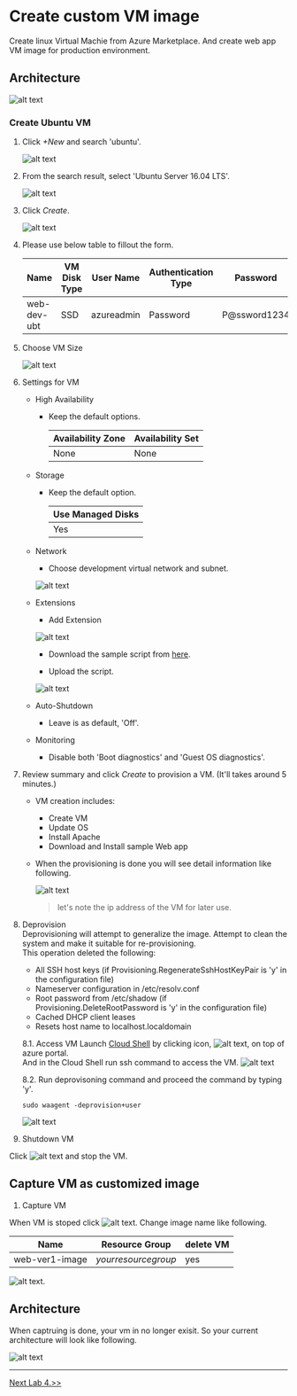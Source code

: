 # Create custom VM image
Create linux Virtual Machie from Azure Marketplace. And create web app VM image for production environment.

## Architecture 
![alt text](/3.%20Hands%20on%20Labs/images/3.3.1.png)

### Create Ubuntu VM
1. Click *+New* and search 'ubuntu'.

    ![alt text](./images/3.3.0.png)

2. From the search result, select 'Ubuntu Server 16.04 LTS'.

    ![alt text](./images/3.3.1.png)

3. Click *Create*.

    ![alt text](./images/3.3.2.png)


4. Please use below table to fillout the form.

    |Name|VM Disk Type|User Name|Authentication Type|Password|Subscription|Resource Group|Location|
    |---|---|---|---|---|---|---|---|
    |web-dev-ubt|SSD|azureadmin|Password|P@ssword1234|*yoursubscription*|*yourresourcegroup*|West US|


5. Choose VM Size

    ![alt text](./images/3.3.3.png)


6. Settings for VM
    * High Availability 
        - Keep the default options.

            |Availability Zone|Availability Set|
            |---|---|
            |None|None|

    * Storage
        - Keep the default option. 
    
            |Use Managed Disks|
            |---|
            |Yes|
        
    * Network
        - Choose development virtual network and subnet.
        
        ![alt text](./images/3.3.4.png)


    * Extensions
        - Add Extension
        
        ![alt text](./images/3.3.5.png)

        - Download the sample script from [here](https://raw.githubusercontent.com/xlegend1024/az-infra-wrkshp-101/master/9.%20Resources/script.sh). 

        - Upload the script.
        
        ![alt text](./images/3.3.6.png)

    * Auto-Shutdown
        - Leave is as default, 'Off'.
    * Monitoring
        - Disable both 'Boot diagnostics' and 'Guest OS diagnostics'.

7. Review summary and click *Create* to provision a VM. (It'll takes around 5 minutes.)
    * VM creation includes:
        * Create VM
        * Update OS
        * Install Apache
        * Download and Install sample Web app
    * When the provisioning is done you will see detail information like following.
        
        ![alt text](./images/3.3.8.png)
        > let's note the ip address of the VM for later use.

8. Deprovision<br>
Deprovisioning will attempt to generalize the image. Attempt to clean the system and make it suitable for re-provisioning. </br>
This operation deleted the following:
    * All SSH host keys (if Provisioning.RegenerateSshHostKeyPair is 'y' in the configuration file)
    * Nameserver configuration in /etc/resolv.conf
    * Root password from /etc/shadow (if Provisioning.DeleteRootPassword is 'y' in the configuration file)
    * Cached DHCP client leases
    * Resets host name to localhost.localdomain

    8.1. Access VM
    Launch [Cloud Shell](https://docs.microsoft.com/en-us/azure/cloud-shell/quickstart) by clicking icon, ![alt text](./images/3.3.91.png), on top of azure portal.</br>
    And in the Cloud Shell run ssh command to access the VM. 
    ![alt text](./images/3.3.10.png)

    8.2. Run deprovisoning command and proceed the command by typing 'y'.
    ```
    sudo waagent -deprovision+user
    ```

    ![alt text](./images/3.3.11.png)

1. Shutdown VM

Click ![alt text](./images/3.3.12.png) and stop the VM.

## Capture VM as customized image

1. Capture VM

When VM is stoped click ![alt text](./images/3.3.14.png).
Change image name like following.

|Name|Resource Group|delete VM|
|:---:|---|---|
|web-ver1-image|*yourresourcegroup*|yes|

![alt text](./images/3.3.15.png).

## Architecture

When captruing is done, your vm in no longer exisit. So your current architecture will look like following.

![alt text](/3.%20Hands%20on%20Labs/images/3.3.2.png)

---

[Next Lab 4.>>](https://github.com/xlegend1024/az-infra-wrkshp-101/tree/master/3.%20Hands%20on%20Labs/3.4.%20Create%20VM%20Portal)